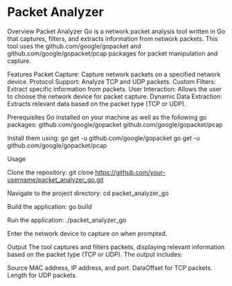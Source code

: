 # Packet Analyzer
Overview
Packet Analyzer Go is a network packet analysis tool written in Go that captures, filters, and extracts information from network packets. This tool uses the github.com/google/gopacket and github.com/google/gopacket/pcap packages for packet manipulation and capture.

Features
Packet Capture: Capture network packets on a specified network device.
Protocol Support: Analyze TCP and UDP packets.
Custom Filters: Extract specific information from packets.
User Interaction: Allows the user to choose the network device for packet capture.
Dynamic Data Extraction: Extracts relevant data based on the packet type (TCP or UDP).

Prerequisites
Go installed on your machine as well as the following go packages:
github.com/google/gopacket
github.com/google/gopacket/pcap

Install them using:
go get -u github.com/google/gopacket
go get -u github.com/google/gopacket/pcap

Usage

Clone the repository:
git clone https://github.com/your-username/packet_analyzer_go.git

Navigate to the project directory:
cd packet_analyzer_go

Build the application:
go build

Run the application:
./packet_analyzer_go

Enter the network device to capture on when prompted.

Output
The tool captures and filters packets, displaying relevant information based on the packet type (TCP or UDP). The output includes:

Source MAC address, IP address, and port.
DataOffset for TCP packets.
Length for UDP packets.
